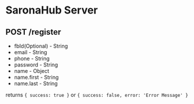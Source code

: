 # SaronaHub Server

## POST /register

- fbId(Optional) - String
- email - String
- phone - String
- password - String
- name - Object
- name.first - String
- name.last - String

returns `{ success: true }` or `{ success: false, error: 'Error Message' }`
